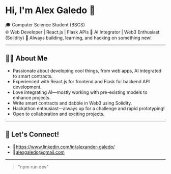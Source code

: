 # Hi, I'm Alex Galedo 👋

🎓 Computer Science Student (BSCS)  
🌐 Web Developer | React.js | Flask APIs
🧠 AI Integrator | Web3 Enthusiast (Solidity) 
🚀 Always building, learning, and hacking on something new!

---

## 👨‍💻 About Me

- Passionate about developing cool things, from web apps, AI integrated to smart contracts.
- Experienced with React.js for frontend and Flask for backend API development.
- Love integrating AI—mostly working with pre-existing models to enhance projects.
- Write smart contracts and dabble in Web3 using Solidity.
- Hackathon enthusiast—always up for a challenge and rapid prototyping!
- Open to collaboration and exciting projects.  

---

## 🤝 Let's Connect!
- 🔗https://www.linkedin.com/in/alexander-galedo/
- 📩alexgaledo@gmail.com

---
> "npm run dev"
